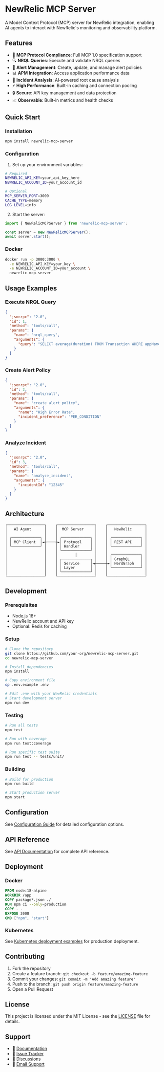 # NewRelic MCP Server

A Model Context Protocol (MCP) server for NewRelic integration, enabling AI agents to interact with NewRelic's monitoring and observability platform.

## Features

- 🔌 **MCP Protocol Compliance**: Full MCP 1.0 specification support
- 🔍 **NRQL Queries**: Execute and validate NRQL queries
- 🚨 **Alert Management**: Create, update, and manage alert policies
- 📊 **APM Integration**: Access application performance data
- 🔧 **Incident Analysis**: AI-powered root cause analysis
- ⚡ **High Performance**: Built-in caching and connection pooling
- 🔒 **Secure**: API key management and data protection
- 📈 **Observable**: Built-in metrics and health checks

## Quick Start

### Installation

```bash
npm install newrelic-mcp-server
```

### Configuration

1. Set up your environment variables:

```bash
# Required
NEWRELIC_API_KEY=your_api_key_here
NEWRELIC_ACCOUNT_ID=your_account_id

# Optional
MCP_SERVER_PORT=3000
CACHE_TYPE=memory
LOG_LEVEL=info
```

2. Start the server:

```typescript
import { NewRelicMCPServer } from 'newrelic-mcp-server';

const server = new NewRelicMCPServer();
await server.start();
```

### Docker

```bash
docker run -p 3000:3000 \
  -e NEWRELIC_API_KEY=your_key \
  -e NEWRELIC_ACCOUNT_ID=your_account \
  newrelic-mcp-server
```

## Usage Examples

### Execute NRQL Query

```json
{
  "jsonrpc": "2.0",
  "id": 1,
  "method": "tools/call",
  "params": {
    "name": "nrql_query",
    "arguments": {
      "query": "SELECT average(duration) FROM Transaction WHERE appName = 'MyApp' SINCE 1 hour ago"
    }
  }
}
```

### Create Alert Policy

```json
{
  "jsonrpc": "2.0",
  "id": 2,
  "method": "tools/call",
  "params": {
    "name": "create_alert_policy",
    "arguments": {
      "name": "High Error Rate",
      "incident_preference": "PER_CONDITION"
    }
  }
}
```

### Analyze Incident

```json
{
  "jsonrpc": "2.0",
  "id": 3,
  "method": "tools/call",
  "params": {
    "name": "analyze_incident",
    "arguments": {
      "incidentId": "12345"
    }
  }
}
```

## Architecture

```
┌─────────────────┐    ┌─────────────────┐    ┌─────────────────┐
│   AI Agent      │    │  MCP Server     │    │   NewRelic      │
│                 │    │                 │    │                 │
│ ┌─────────────┐ │    │ ┌─────────────┐ │    │ ┌─────────────┐ │
│ │ MCP Client  │◄┼────┼►│ Protocol    │ │    │ │ REST API    │ │
│ └─────────────┘ │    │ │ Handler     │ │    │ └─────────────┘ │
│                 │    │ └─────────────┘ │    │                 │
│                 │    │        │        │    │ ┌─────────────┐ │
│                 │    │ ┌─────────────┐ │    │ │ GraphQL     │ │
│                 │    │ │ Service     │◄┼────┼►│ NerdGraph   │ │
│                 │    │ │ Layer       │ │    │ └─────────────┘ │
│                 │    │ └─────────────┘ │    │                 │
└─────────────────┘    └─────────────────┘    └─────────────────┘
```

## Development

### Prerequisites

- Node.js 18+
- NewRelic account and API key
- Optional: Redis for caching

### Setup

```bash
# Clone the repository
git clone https://github.com/your-org/newrelic-mcp-server.git
cd newrelic-mcp-server

# Install dependencies
npm install

# Copy environment file
cp .env.example .env

# Edit .env with your NewRelic credentials
# Start development server
npm run dev
```

### Testing

```bash
# Run all tests
npm test

# Run with coverage
npm run test:coverage

# Run specific test suite
npm run test -- tests/unit/
```

### Building

```bash
# Build for production
npm run build

# Start production server
npm start
```

## Configuration

See [Configuration Guide](./docs/configuration.md) for detailed configuration options.

## API Reference

See [API Documentation](./docs/api.md) for complete API reference.

## Deployment

### Docker

```dockerfile
FROM node:18-alpine
WORKDIR /app
COPY package*.json ./
RUN npm ci --only=production
COPY . .
EXPOSE 3000
CMD ["npm", "start"]
```

### Kubernetes

See [Kubernetes deployment examples](./docs/deployment/) for production deployment.

## Contributing

1. Fork the repository
2. Create a feature branch: `git checkout -b feature/amazing-feature`
3. Commit your changes: `git commit -m 'Add amazing feature'`
4. Push to the branch: `git push origin feature/amazing-feature`
5. Open a Pull Request

## License

This project is licensed under the MIT License - see the [LICENSE](LICENSE) file for details.

## Support

- 📖 [Documentation](./docs/)
- 🐛 [Issue Tracker](https://github.com/your-org/newrelic-mcp-server/issues)
- 💬 [Discussions](https://github.com/your-org/newrelic-mcp-server/discussions)
- 📧 [Email Support](mailto:support@example.com)